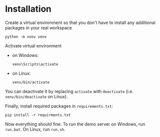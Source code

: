 # Installation
Create a virtual environment so that you don't have to install any additional packages in your real workspace
```
python -m venv venv
```

Activate virtual environment 
- on Windows:
    ```
    venv\Scripts\activate
    ```

- on Linux:
    ```
    venv/bin/activate
    ```

You can deactivate it by replacing `activate` with `deactivate` (i.e. `venv/bin/deactivate` on Linux).

Finally, install required packages in `requirements.txt`:
```
pip install -r requirments.txt
```

Now everything should fine. To run the demo server on Windows, run `run.bat`. On Linux, run `run.sh`.